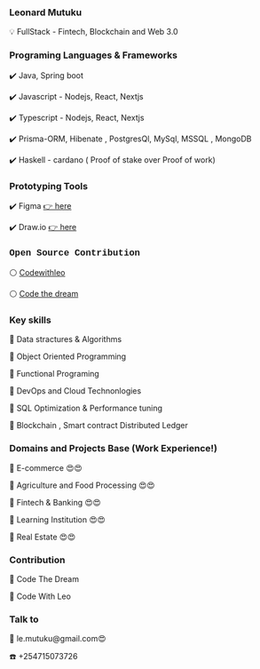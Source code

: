 <h3 style"font-family: Courier, monospace; color:blue"> Leonard Mutuku  </h3>
💡  FullStack - Fintech, Blockchain and Web 3.0
<h3 style"font-family: Courier, monospace;"> Programing Languages & Frameworks </h3>
 
✔️ Java, Spring boot
 
✔️ Javascript - Nodejs, React, Nextjs
 
✔️ Typescript - Nodejs, React, Nextjs

✔️ Prisma-ORM, Hibenate , PostgresQl, MySql, MSSQL , MongoDB 

✔️ Haskell - cardano ( Proof of stake over Proof of work)


<h3 style"font-family: Courier, monospace;"> Prototyping Tools</h3>

✔️ Figma <a href="https://www.figma.com/"> 👉 here </a>

✔️ Draw.io  <a  href="draw.io"> 👉 here </a> 

<h3 style="font-family: Courier, monospace;">Open Source Contribution</h3>

⚪ <a href="https://codewithleo.vercel.app/"> Codewithleo</a>

⚪ <a href="https://codethedream.org/"> Code the dream</a>

<h3 style"font-family: Courier, monospace;">Key skills</h3>

 📌 Data stractures & Algorithms
 
 📌 Object Oriented Programming

  📌 Functional Programing

  📌 DevOps and Cloud Technonlogies
 
 📌 SQL Optimization & Performance tuning

  📌 Blockchain , Smart contract Distributed Ledger

 <h3> Domains and Projects Base (Work Experience!)</h3>
 
 🛒 E-commerce 😍😍
 
 🥘 Agriculture and Food Processing 😍😍
 
 🏦 Fintech & Banking 😍😍
 
 🏫 Learning Institution 😍😍
 
 🏡 Real Estate 😍😍

<h3 style"font-family: Courier, monospace;"> Contribution</h3>

🥂 Code The Dream

🥂 Code With Leo

<h3> Talk to</h3>
📧 le.mutuku@gmail.com😍

☎️ +254715073726


 

